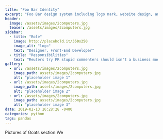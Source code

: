 ```yaml
---
title: "Foo Bar Identity"
excerpt: "Foo Bar design system including logo mark, website design, and branding applications."
header:
  image: /assets/images/2computers.jpg
  teaser: /assets/images/2computers.jpg
sidebar:
  - title: "Role"
    image: http://placehold.it/350x250
    image_alt: "logo"
    text: "Designer, Front-End Developer"
  - title: "Responsibilities"
    text: "Reuters try PR stupid commenters should isn't a business model"
gallery:
  - url: /assets/images/2computers.jpg
    image_path: assets/images/2computers.jpg
    alt: "placeholder image 1"
  - url: /assets/images/2computers.jpg
    image_path: assets/images/2computers.jpg
    alt: "placeholder image 2"
  - url: /assets/images/2computers.jpg
    image_path: assets/images/2computers.jpg
    alt: "placeholder image 3"
date: 2019-02-13 10:28:28 -0400
categories: python
tags: pandas
---
```


Pictures of Goats section We
